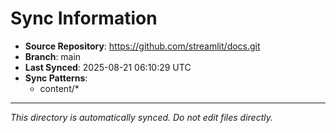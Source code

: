 # Sync Information

- **Source Repository**: https://github.com/streamlit/docs.git
- **Branch**: main
- **Last Synced**: 2025-08-21 06:10:29 UTC
- **Sync Patterns**:
  - content/*

---
*This directory is automatically synced. Do not edit files directly.*
